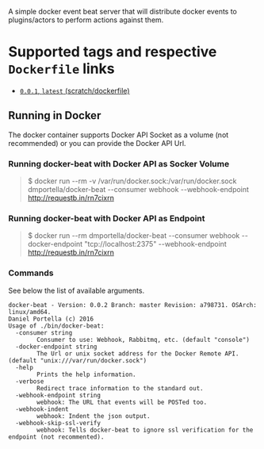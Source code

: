 A simple docker event beat server that will distribute docker events to plugins/actors to perform actions against them.

# Supported tags and respective `Dockerfile` links

* [`0.0.1`, `latest` (scratch/dockerfile)](https://github.com/dmportella/docker-beat/blob/0.0.1/dockerfile)

## Running in Docker

The docker container supports Docker API Socket as a volume (not recommended) or you can provide the Docker API Url.

### Running docker-beat with Docker API as Socker Volume

> $ docker run --rm -v /var/run/docker.sock:/var/run/docker.sock dmportella/docker-beat --consumer webhook --webhook-endpoint http://requestb.in/rn7cixrn

### Running docker-beat with Docker API as Endpoint

> $ docker run --rm dmportella/docker-beat --consumer webhook --docker-endpoint "tcp://localhost:2375" --webhook-endpoint http://requestb.in/rn7cixrn

### Commands

See below the list of available arguments.

```
docker-beat - Version: 0.0.2 Branch: master Revision: a798731. OSArch: linux/amd64.
Daniel Portella (c) 2016
Usage of ./bin/docker-beat:
  -consumer string
    	Consumer to use: Webhook, Rabbitmq, etc. (default "console")
  -docker-endpoint string
    	The Url or unix socket address for the Docker Remote API. (default "unix:///var/run/docker.sock")
  -help
    	Prints the help information.
  -verbose
    	Redirect trace information to the standard out.
  -webhook-endpoint string
    	webhook: The URL that events will be POSTed too.
  -webhook-indent
    	webhook: Indent the json output.
  -webhook-skip-ssl-verify
    	webhook: Tells docker-beat to ignore ssl verification for the endpoint (not recommented).
```